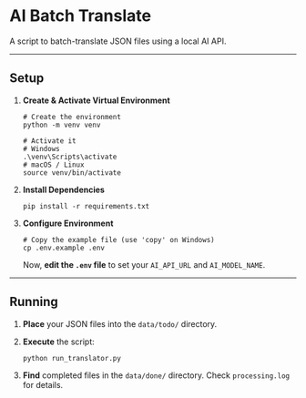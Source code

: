 # AI Batch Translate

A script to batch-translate JSON files using a local AI API.

---

## Setup

1.  **Create & Activate Virtual Environment**
    ```shell
    # Create the environment
    python -m venv venv

    # Activate it
    # Windows
    .\venv\Scripts\activate
    # macOS / Linux
    source venv/bin/activate
    ```

2.  **Install Dependencies**
    ```shell
    pip install -r requirements.txt
    ```

3.  **Configure Environment**
    ```shell
    # Copy the example file (use 'copy' on Windows)
    cp .env.example .env
    ```
    Now, **edit the `.env` file** to set your `AI_API_URL` and `AI_MODEL_NAME`.

---

## Running

1.  **Place** your JSON files into the `data/todo/` directory.

2.  **Execute** the script:
    ```shell
    python run_translator.py
    ```

3.  **Find** completed files in the `data/done/` directory. Check `processing.log` for details.